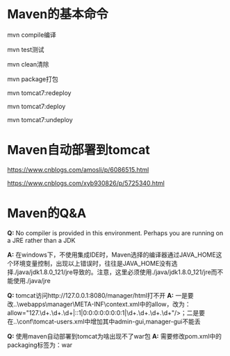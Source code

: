 # Maven的基本命令

mvn compile编译

mvn test测试

mvn clean清除

mvn package打包

mvn tomcat7:redeploy

mvn tomcat7:deploy

mvn tomcat7:undeploy

# Maven自动部署到tomcat
https://www.cnblogs.com/amosli/p/6086515.html

https://www.cnblogs.com/xyb930826/p/5725340.html

# Maven的Q&A

**Q:** No compiler is provided in this environment. Perhaps you are running on a JRE rather than a JDK

**A:** 在windows下，不使用集成IDE时，Maven选择的编译器通过JAVA_HOME这个环境变量控制，出现以上错误时，往往是JAVA_HOME没有选择./java/jdk1.8.0_121/jre导致的。注意，这里必须使用./java/jdk1.8.0_121/jre而不能使用./java/jre

**Q:** tomcat访问http://127.0.0.1:8080/manager/html打不开
**A:** 一是要改..\webapps\manager\META-INF\context.xml中的allow，改为：allow="127\.\d+\.\d+\.\d+|::1|0:0:0:0:0:0:0:1|\d+\.\d+\.\d+\.\d+"/>；二是要在..\conf\tomcat-users.xml中增加<user username="admin" password="admin" roles="tomcat,manager,manager-script,admin-gui,manager-gui" />其中admin-gui,manager-gui不能丢

**Q:** 使用maven自动部署到tomcat为啥出现不了war包
**A:** 需要修改pom.xml中的packaging标签为：<packaging>war</packaging>

